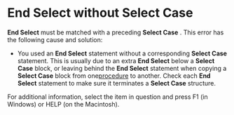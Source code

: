 
# End Select without Select Case

 **End Select** must be matched with a preceding **Select Case** . This error has the following cause and solution:



- You used an  **End Select** statement without a corresponding **Select Case** statement. This is usually due to an extra **End Select** below a **Select Case** block, or leaving behind the **End Select** statement when copying a **Select Case** block from one[procedure](b8bdf64f-5920-1ae9-16d0-b26d09524a30.md) to another. Check each **End Select** statement to make sure it terminates a **Select Case** structure.
    

For additional information, select the item in question and press F1 (in Windows) or HELP (on the Macintosh).
